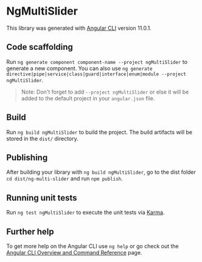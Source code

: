 # NgMultiSlider

This library was generated with [Angular CLI](https://github.com/angular/angular-cli) version 11.0.1.

## Code scaffolding

Run `ng generate component component-name --project ngMultiSlider` to generate a new component. You can also use `ng generate directive|pipe|service|class|guard|interface|enum|module --project ngMultiSlider`.
> Note: Don't forget to add `--project ngMultiSlider` or else it will be added to the default project in your `angular.json` file. 

## Build

Run `ng build ngMultiSlider` to build the project. The build artifacts will be stored in the `dist/` directory.

## Publishing

After building your library with `ng build ngMultiSlider`, go to the dist folder `cd dist/ng-multi-slider` and run `npm publish`.

## Running unit tests

Run `ng test ngMultiSlider` to execute the unit tests via [Karma](https://karma-runner.github.io).

## Further help

To get more help on the Angular CLI use `ng help` or go check out the [Angular CLI Overview and Command Reference](https://angular.io/cli) page.
